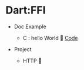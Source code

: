 # Dart:FFI

- Doc Example
    - C : hello World 🔗  [Code](https://github.com/doyle-flutter/cDartFFI/tree/main/docExample/hello_world)

- Project
    - HTTP 👋
